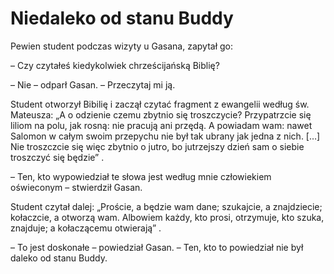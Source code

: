 # Niedaleko od stanu Buddy

Pewien student podczas wizyty u Gasana, zapytał go:

– Czy czytałeś kiedykolwiek chrześcijańską Biblię?

– Nie – odparł Gasan. – Przeczytaj mi ją.

Student otworzył Bibilię i zaczął czytać fragment z ewangelii według św. Mateusza: „A o odzienie czemu zbytnio się troszczycie? Przypatrzcie się liliom na polu, jak rosną: nie pracują ani przędą. A powiadam wam: nawet Salomon w całym swoim przepychu nie był tak ubrany jak jedna z nich. […] Nie troszczcie się więc zbytnio o jutro, bo jutrzejszy dzień sam o siebie troszczyć się będzie” .

– Ten, kto wypowiedział te słowa jest według mnie człowiekiem oświeconym – stwierdził Gasan.

Student czytał dalej: „Proście, a będzie wam dane; szukajcie, a znajdziecie; kołaczcie, a otworzą wam. Albowiem każdy, kto prosi, otrzymuje, kto szuka, znajduje; a kołaczącemu otwierają” .

– To jest doskonałe – powiedział Gasan. – Ten, kto to powiedział nie był daleko od stanu Buddy.

